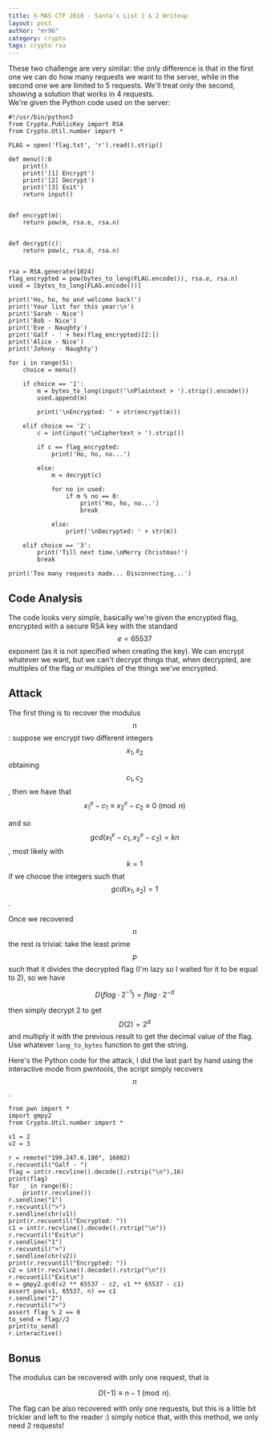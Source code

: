 ```yaml
---
title: X-MAS CTF 2018 - Santa's List 1 & 2 Writeup
layout: post
author: "mr96"
category: crypto
tags: crypto rsa
---
```

These two challenge are very similar: the only difference is that in the first one we can do how many requests we want to the server, while in the second one we are limited to 5 requests. We'll treat only the second, showing a solution that works in 4 requests.<br/>
We're given the Python code used on the server:
```
#!/usr/bin/python3
from Crypto.PublicKey import RSA
from Crypto.Util.number import *

FLAG = open('flag.txt', 'r').read().strip()

def menu():0
    print()
    print('[1] Encrypt')
    print('[2] Decrypt')
    print('[3] Exit')
    return input()


def encrypt(m):
    return pow(m, rsa.e, rsa.n)


def decrypt(c):
    return pow(c, rsa.d, rsa.n)


rsa = RSA.generate(1024)
flag_encrypted = pow(bytes_to_long(FLAG.encode()), rsa.e, rsa.n)
used = [bytes_to_long(FLAG.encode())]

print('Ho, ho, ho and welcome back!')
print('Your list for this year:\n')
print('Sarah - Nice')
print('Bob - Nice')
print('Eve - Naughty')
print('Galf - ' + hex(flag_encrypted)[2:])
print('Alice - Nice')
print('Johnny - Naughty')

for i in range(5):
    choice = menu()

    if choice == '1':
        m = bytes_to_long(input('\nPlaintext > ').strip().encode())
        used.append(m)

        print('\nEncrypted: ' + str(encrypt(m)))

    elif choice == '2':
        c = int(input('\nCiphertext > ').strip())

        if c == flag_encrypted:
            print('Ho, ho, no...')

        else:
            m = decrypt(c)

            for no in used:
                if m % no == 0:
                    print('Ho, ho, no...')
                    break

            else:
                print('\nDecrypted: ' + str(m))

    elif choice == '3':
        print('Till next time.\nMerry Christmas!')
        break

print('Too many requests made... Disconnecting...')
```
## Code Analysis
The code looks very simple, basically we're given the encrypted flag, encrypted with a secure RSA key with the standard $$e=65537$$ exponent (as it is not specified when creating the key). We can encrypt whatever we want, but we can't decrypt things that, when decrypted, are multiples of the flag or multiples of the things we've encrypted.

## Attack
The first thing is to recover the modulus $$n$$: suppose we encrypt two different integers $$x_1,x_2$$ obtaining $$c_1,c_2$$, then we have that
$$x_1^e-c_1 \equiv x_2^e-c_2 \equiv 0 \pmod{n}$$

and so $$gcd(x_1^e-c_1,x_2^e-c_2)=kn$$, most likely with $$k=1$$ if we choose the integers such that $$gcd(x_1,x_2)=1$$.

Once we recovered $$n$$ the rest is trivial: take the least prime $$p$$ such that it divides the decrypted flag (I'm lazy so I waited for it to be equal to 2), so we have

$$D(flag\cdot 2^{-1})=flag\cdot 2^{-d}$$

then simply decrypt 2 to get $$D(2)=2^d$$ and multiply it with the previous result to get the decimal value of the flag. Use whatever `long_to_bytes` function to get the string.

Here's the Python code for the attack, I did the last part by hand using the interactive mode from pwntools, the script simply recovers $$n$$.
```
from pwn import *
import gmpy2
from Crypto.Util.number import *

v1 = 2
v2 = 3

r = remote("199.247.6.180", 16002)
r.recvuntil("Galf - ")
flag = int(r.recvline().decode().rstrip("\n"),16)
print(flag)
for _ in range(6):
    print(r.recvline())
r.sendline("1")
r.recvuntil(">")
r.sendline(chr(v1))
print(r.recvuntil("Encrypted: "))
c1 = int(r.recvline().decode().rstrip("\n"))
r.recvuntil("Exit\n")
r.sendline("1")
r.recvuntil(">")
r.sendline(chr(v2))
print(r.recvuntil("Encrypted: "))
c2 = int(r.recvline().decode().rstrip("\n"))
r.recvuntil("Exit\n")
n = gmpy2.gcd(v2 ** 65537 - c2, v1 ** 65537 - c1)
assert pow(v1, 65537, n) == c1
r.sendline("2")
r.recvuntil(">")
assert flag % 2 == 0
to_send = flag//2
print(to_send)
r.interactive()
```

## Bonus
The modulus can be recovered with only one request, that is

$$D(-1)\equiv n-1 \pmod{n}.$$

The flag can be also recovered with only one requests, but this is a little bit trickier and left to the reader :) simply notice that, with this method, we  only need 2 requests!
